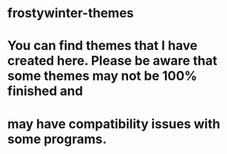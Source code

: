 # frostywinter-themes
# You can find themes that I have created here. Please be aware that some themes may not be 100% finished and
# may have compatibility issues with some programs.
